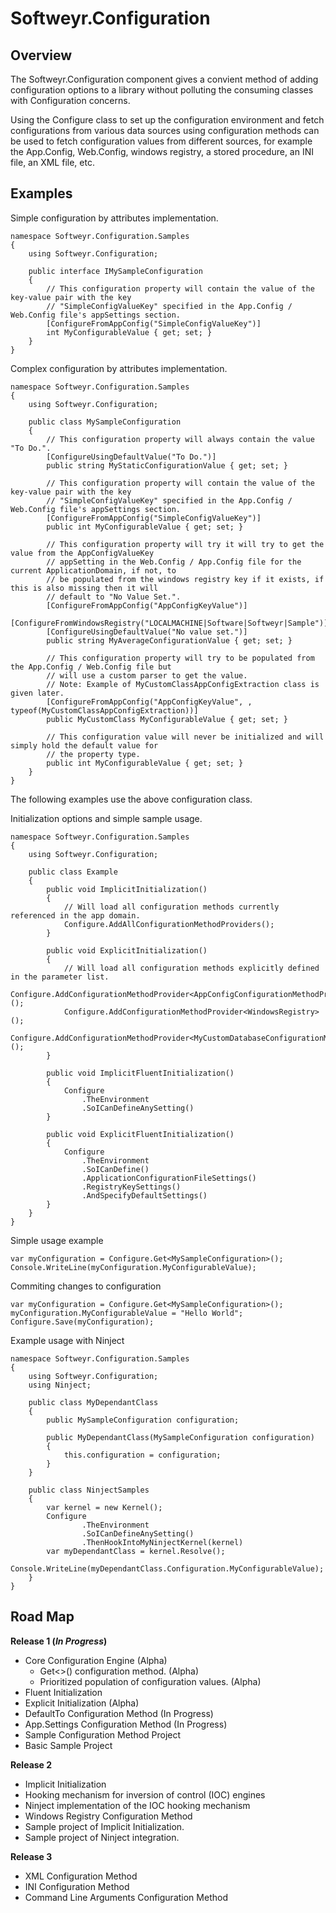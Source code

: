 Softweyr.Configuration
======================

Overview
--------

The Softweyr.Configuration component gives a convient method of adding configuration options to a
library without polluting the consuming classes with Configuration concerns.

Using the Configure class to set up the configuration environment and fetch configurations from
various data sources using configuration methods can be used to fetch configuration values from
different sources, for example the App.Config, Web.Config, windows registry, a stored procedure,
an INI file, an XML file, etc.

Examples
--------

Simple configuration by attributes implementation.

<pre><code>namespace Softweyr.Configuration.Samples
{
    using Softweyr.Configuration;

    public interface IMySampleConfiguration
    {
        // This configuration property will contain the value of the key-value pair with the key
        // "SimpleConfigValueKey" specified in the App.Config / Web.Config file's appSettings section.
        [ConfigureFromAppConfig("SimpleConfigValueKey")]
        int MyConfigurableValue { get; set; }
    }
}</code></pre>

Complex configuration by attributes implementation.

<pre><code>namespace Softweyr.Configuration.Samples
{
    using Softweyr.Configuration;

    public class MySampleConfiguration
    {
        // This configuration property will always contain the value "To Do.".
        [ConfigureUsingDefaultValue("To Do.")]
        public string MyStaticConfigurationValue { get; set; }

        // This configuration property will contain the value of the key-value pair with the key
        // "SimpleConfigValueKey" specified in the App.Config / Web.Config file's appSettings section.
        [ConfigureFromAppConfig("SimpleConfigValueKey")]
        public int MyConfigurableValue { get; set; }

        // This configuration property will try it will try to get the value from the AppConfigValueKey
        // appSetting in the Web.Config / App.Config file for the current ApplicationDomain, if not, to
        // be populated from the windows registry key if it exists, if this is also missing then it will
        // default to "No Value Set.".
        [ConfigureFromAppConfig("AppConfigKeyValue")]
        [ConfigureFromWindowsRegistry("LOCALMACHINE|Software|Softweyr|Sample")]
        [ConfigureUsingDefaultValue("No value set.")]
        public string MyAverageConfigurationValue { get; set; }
        
        // This configuration property will try to be populated from the App.Config / Web.Config file but
        // will use a custom parser to get the value.
        // Note: Example of MyCustomClassAppConfigExtraction class is given later.
        [ConfigureFromAppConfig("AppConfigKeyValue", , typeof(MyCustomClassAppConfigExtraction))]
        public MyCustomClass MyConfigurableValue { get; set; }
        
        // This configuration value will never be initialized and will simply hold the default value for
        // the property type.
        public int MyConfigurableValue { get; set; }
    }
}</code></pre>

The following examples use the above configuration class.

Initialization options and simple sample usage.

<pre><code>namespace Softweyr.Configuration.Samples
{
    using Softweyr.Configuration;

    public class Example
    {
        public void ImplicitInitialization()
        {
            // Will load all configuration methods currently referenced in the app domain.
            Configure.AddAllConfigurationMethodProviders();
        }
    
        public void ExplicitInitialization()
        {
            // Will load all configuration methods explicitly defined in the parameter list.
            Configure.AddConfigurationMethodProvider&lt;AppConfigConfigurationMethodProvider&gt;();
			Configure.AddConfigurationMethodProvider&lt;WindowsRegistry&gt;();
			Configure.AddConfigurationMethodProvider&lt;MyCustomDatabaseConfigurationMethod&gt;();
        }

		public void ImplicitFluentInitialization()
		{
			Configure
				.TheEnvironment
				.SoICanDefineAnySetting()
		}

		public void ExplicitFluentInitialization()
		{
			Configure
				.TheEnvironment
				.SoICanDefine()
				.ApplicationConfigurationFileSettings()
				.RegistryKeySettings()
				.AndSpecifyDefaultSettings()
		}
    }
}</code></pre>

Simple usage example

<pre><code>var myConfiguration = Configure.Get&lt;MySampleConfiguration&gt;();
Console.WriteLine(myConfiguration.MyConfigurableValue);</code></pre>

Commiting changes to configuration

<pre><code>var myConfiguration = Configure.Get&lt;MySampleConfiguration&gt;();
myConfiguration.MyConfigurableValue = "Hello World";
Configure.Save(myConfiguration);
</code></pre>

Example usage with Ninject

<pre><code>namespace Softweyr.Configuration.Samples
{
    using Softweyr.Configuration;
    using Ninject;
    
    public class MyDependantClass
    {
        public MySampleConfiguration configuration;
    
        public MyDependantClass(MySampleConfiguration configuration)
        {
            this.configuration = configuration;
        }
    }
    
    public class NinjectSamples
    {
        var kernel = new Kernel();
        Configure
				.TheEnvironment
				.SoICanDefineAnySetting()
				.ThenHookIntoMyNinjectKernel(kernel)
        var myDependantClass = kernel.Resolve<MyDependantClass>();
        Console.WriteLine(myDependantClass.Configuration.MyConfigurableValue);
    }
}</code></pre>

Road Map
--------

<strong>Release 1 (<i>In Progress</i>)</strong>

* Core Configuration Engine (Alpha)
    * Get<>() configuration method. (Alpha)
    * Prioritized population of configuration values. (Alpha)
* Fluent Initialization
* Explicit Initialization (Alpha)
* DefaultTo Configuration Method (In Progress)
* App.Settings Configuration Method (In Progress)
* Sample Configuration Method Project
* Basic Sample Project

<strong>Release 2</strong>

* Implicit Initialization
* Hooking mechanism for inversion of control (IOC) engines
* Ninject implementation of the IOC hooking mechanism
* Windows Registry Configuration Method
* Sample project of Implicit Initialization.
* Sample project of Ninject integration.

<strong>Release 3</strong>

* XML Configuration Method
* INI Configuration Method
* Command Line Arguments Configuration Method